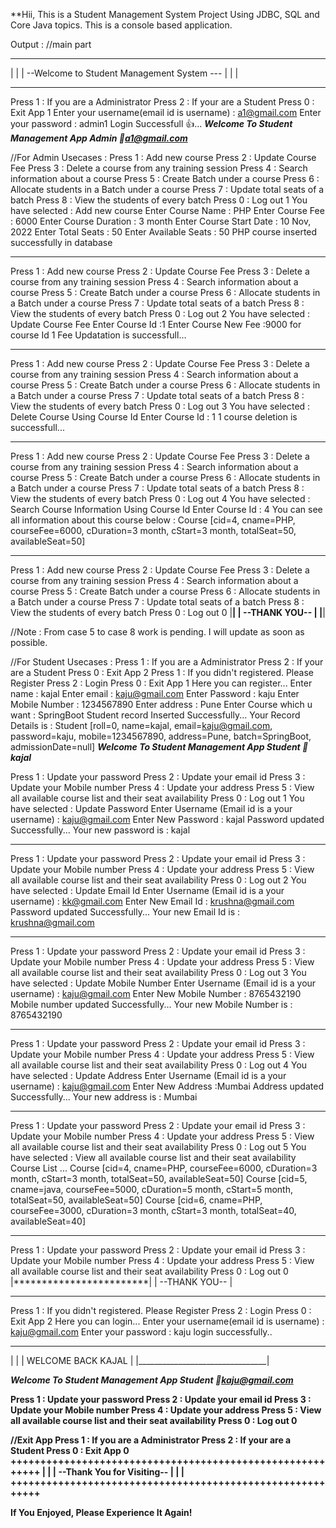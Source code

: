 **Hii, This is a Student Management System Project Using JDBC, SQL and Core Java topics.
This is a console based application.

Output :
//main part
*************************************************************************
|                                                        				|
|            --Welcome to Student Management System ---                 |
|                                                        				|
*************************************************************************

Press 1 : If you are a Administrator
Press 2 : If your are a Student
Press 0 : Exit App
1
Enter your username(email id is username) : a1@gmail.com
Enter your password : admin1
Login Successfull 👍...
*****************************Welcome To Student Management App Admin 🤴a1@gmail.com*****************************

//For Admin Usecases :
Press 1 : Add new course
Press 2 : Update Course Fee
Press 3 : Delete a course from any training session
Press 4 : Search information about a course
Press 5 : Create Batch under a course
Press 6 : Allocate students in a Batch under a course
Press 7 : Update total seats of a batch
Press 8 : View the students of every batch
Press 0 : Log out
1
You have selected : Add new course
Enter Course Name : PHP
Enter Course Fee : 6000
Enter Course Duration : 3 month
Enter Course Start Date : 10 Nov, 2022
Enter Total Seats : 50
Enter Available Seats : 50
PHP course inserted successfully in database

***********************************************************************************

Press 1 : Add new course
Press 2 : Update Course Fee
Press 3 : Delete a course from any training session
Press 4 : Search information about a course
Press 5 : Create Batch under a course
Press 6 : Allocate students in a Batch under a course
Press 7 : Update total seats of a batch
Press 8 : View the students of every batch
Press 0 : Log out
2
You have selected : Update Course Fee
Enter Course Id :1
Enter Course New Fee :9000
for course Id 1 Fee Updatation is successfull...
*********************************************************************************

Press 1 : Add new course
Press 2 : Update Course Fee
Press 3 : Delete a course from any training session
Press 4 : Search information about a course
Press 5 : Create Batch under a course
Press 6 : Allocate students in a Batch under a course
Press 7 : Update total seats of a batch
Press 8 : View the students of every batch
Press 0 : Log out
3
You have selected : Delete Course Using Course Id 
Enter Course Id : 1
1 course deletion is successfull...
*********************************************************************************

Press 1 : Add new course
Press 2 : Update Course Fee
Press 3 : Delete a course from any training session
Press 4 : Search information about a course
Press 5 : Create Batch under a course
Press 6 : Allocate students in a Batch under a course
Press 7 : Update total seats of a batch
Press 8 : View the students of every batch
Press 0 : Log out
4
You have selected : Search Course Information Using Course Id 
Enter Course Id : 4
You can see all information about this course below :
Course [cid=4, cname=PHP, courseFee=6000, cDuration=3 month, cStart=3 month, totalSeat=50, availableSeat=50]
*********************************************************************************

Press 1 : Add new course
Press 2 : Update Course Fee
Press 3 : Delete a course from any training session
Press 4 : Search information about a course
Press 5 : Create Batch under a course
Press 6 : Allocate students in a Batch under a course
Press 7 : Update total seats of a batch
Press 8 : View the students of every batch
Press 0 : Log out
0
|************************|
|     --THANK YOU--      |
|************************|

//Note : From case 5 to case 8 work is pending. I will update as soon as possible.

//For Student Usecases :
Press 1 : If you are a Administrator
Press 2 : If your are a Student
Press 0 : Exit App
2
Press 1 : If you didn't registered. Please Register
Press 2 : Login
Press 0 : Exit App
1
Here you can register...
Enter name : kajal
Enter email : kaju@gmail.com
Enter Password : kaju
Enter Mobile Number : 1234567890
Enter address : Pune
Enter Course which u want : SpringBoot
Student record Inserted Successfully...
Your Record Details is :
Student [roll=0, name=kajal, email=kaju@gmail.com, password=kaju, mobile=1234567890, address=Pune, batch=SpringBoot, admissionDate=null]
*****************************Welcome To Student Management App Student 🤴kajal*****************************

Press 1 : Update your password
Press 2 : Update your email id
Press 3 : Update your Mobile number
Press 4 : Update your address
Press 5 : View all available course list and their seat availability
Press 0 : Log out
1
You have selected : Update Password
Enter Username (Email id is a your username) : kaju@gmail.com
Enter New Password : kajal
Password updated Successfully...
Your new password is : kajal
*********************************************************************************

Press 1 : Update your password
Press 2 : Update your email id
Press 3 : Update your Mobile number
Press 4 : Update your address
Press 5 : View all available course list and their seat availability
Press 0 : Log out
2
You have selected : Update Email Id
Enter Username (Email id is a your username) : kk@gmail.com
Enter New Email Id : krushna@gmail.com
Password updated Successfully...
Your new Email Id is : krushna@gmail.com
*********************************************************************************

Press 1 : Update your password
Press 2 : Update your email id
Press 3 : Update your Mobile number
Press 4 : Update your address
Press 5 : View all available course list and their seat availability
Press 0 : Log out
3
You have selected : Update Mobile Number
Enter Username (Email id is a your username) : kaju@gmail.com
Enter New Mobile Number : 8765432190
Mobile number updated Successfully...
Your new Mobile Number is : 8765432190
*********************************************************************************

Press 1 : Update your password
Press 2 : Update your email id
Press 3 : Update your Mobile number
Press 4 : Update your address
Press 5 : View all available course list and their seat availability
Press 0 : Log out
4
You have selected : Update Address
Enter Username (Email id is a your username) : kaju@gmail.com
Enter New Address :Mumbai
Address updated Successfully...
Your new address is : Mumbai
*********************************************************************************

Press 1 : Update your password
Press 2 : Update your email id
Press 3 : Update your Mobile number
Press 4 : Update your address
Press 5 : View all available course list and their seat availability
Press 0 : Log out
5
You have selected : View all available course list and their seat availability
Course List ...
Course [cid=4, cname=PHP, courseFee=6000, cDuration=3 month, cStart=3 month, totalSeat=50, availableSeat=50]
Course [cid=5, cname=java, courseFee=5000, cDuration=5 month, cStart=5 month, totalSeat=50, availableSeat=50]
Course [cid=6, cname=PHP, courseFee=3000, cDuration=3 month, cStart=3 month, totalSeat=40, availableSeat=40]
*********************************************************************************

Press 1 : Update your password
Press 2 : Update your email id
Press 3 : Update your Mobile number
Press 4 : Update your address
Press 5 : View all available course list and their seat availability
Press 0 : Log out
0
|************************|
|     --THANK YOU--      |
**************************

Press 1 : If you didn't registered. Please Register
Press 2 : Login
Press 0 : Exit App
2
Here you can login...
Enter your username(email id is username) :
kaju@gmail.com
Enter your password : kaju
login successfully..
 ________________________________
|                                |
|       WELCOME BACK KAJAL      |
|________________________________|
 
*****************************Welcome To Student Management App Student 🤴kaju@gmail.com*****************************

**Press 1 : Update your password
Press 2 : Update your email id
Press 3 : Update your Mobile number
Press 4 : Update your address
Press 5 : View all available course list and their seat availability
Press 0 : Log out
0**

**//Exit App
Press 1 : If you are a Administrator
Press 2 : If your are a Student
Press 0 : Exit App
0**
**++++++++++++++++++++++++++++++++++++++++++++++++++++++++++
|                                                        |
|            --Thank You for Visiting--                  |
|                                                        |
++++++++++++++++++++++++++++++++++++++++++++++++++++++++++**

**If You Enjoyed, Please Experience It Again!**






